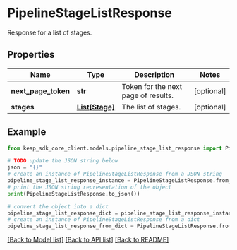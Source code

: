 # PipelineStageListResponse

Response for a list of stages.

## Properties

Name | Type | Description | Notes
------------ | ------------- | ------------- | -------------
**next_page_token** | **str** | Token for the next page of results. | [optional] 
**stages** | [**List[Stage]**](Stage.md) | The list of stages. | [optional] 

## Example

```python
from keap_sdk_core_client.models.pipeline_stage_list_response import PipelineStageListResponse

# TODO update the JSON string below
json = "{}"
# create an instance of PipelineStageListResponse from a JSON string
pipeline_stage_list_response_instance = PipelineStageListResponse.from_json(json)
# print the JSON string representation of the object
print(PipelineStageListResponse.to_json())

# convert the object into a dict
pipeline_stage_list_response_dict = pipeline_stage_list_response_instance.to_dict()
# create an instance of PipelineStageListResponse from a dict
pipeline_stage_list_response_from_dict = PipelineStageListResponse.from_dict(pipeline_stage_list_response_dict)
```
[[Back to Model list]](../README.md#documentation-for-models) [[Back to API list]](../README.md#documentation-for-api-endpoints) [[Back to README]](../README.md)


